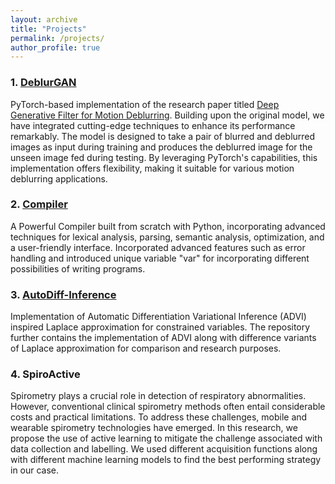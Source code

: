 ```yaml
---
layout: archive
title: "Projects"
permalink: /projects/
author_profile: true
---
```


<!-- Project 1 -->
### 1. [DeblurGAN](https://github.com/Madhav-Kanda/DeblurGAN)

PyTorch-based implementation of the research paper titled [Deep Generative Filter for Motion Deblurring](https://openaccess.thecvf.com/content_ICCV_2017_workshops/papers/w43/Ramakrishnan_Deep_Generative_Filter_ICCV_2017_paper.pdf). Building upon the original model, we have integrated cutting-edge techniques to enhance its performance remarkably. The model is designed to take a pair of blurred and deblurred images as input during training and produces the deblurred image for the unseen image fed during testing. By leveraging PyTorch's capabilities, this implementation offers flexibility, making it suitable for various motion deblurring applications.

<!-- Project 2 -->
### 2. [Compiler](https://github.com/Madhav-Kanda/Compiler-Project)

A Powerful Compiler built from scratch with Python, incorporating advanced techniques for lexical analysis, parsing, semantic analysis, optimization, and a user-friendly interface. Incorporated advanced features such as error handling and introduced unique variable "var" for incorporating different possibilities of writing programs.


### 3. [AutoDiff-Inference](https://github.com/Madhav-Kanda/AutoDiff-Inference)

Implementation of Automatic Differentiation Variational Inference (ADVI) inspired Laplace approximation for constrained variables. The repository further contains the implementation of ADVI along with difference variants of Laplace approximation for comparison and research purposes.

### 4. SpiroActive
Spirometry plays a crucial role in detection of respiratory abnormalities. However, conventional clinical spirometry methods often entail considerable costs and practical limitations. To address these challenges, mobile and wearable spirometry technologies have emerged. In this research, we propose the use of active learning to mitigate the challenge associated with data collection and labelling. We used different acquisition functions along with different machine learning models to find the best performing strategy in our case.


